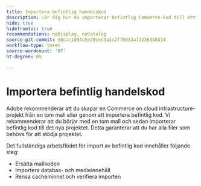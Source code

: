 ```yaml
---
title: Importera befintlig handelskod
description: Lär dig hur du importerar befintlig Commerce-kod till ett nytt molninfrastrukturprojekt.
hide: true
hidefromtoc: true
recommendations: noDisplay, noCatalog
source-git-commit: e8cac1d94c5e20cec3a1c2ff6833a72236348414
workflow-type: tm+mt
source-wordcount: '97'
ht-degree: 0%

---
```



# Importera befintlig handelskod

Adobe rekommenderar att du skapar en Commerce on cloud infrastructure-projekt från en tom mall eller genom att importera befintlig kod. Vi rekommenderar att du börjar med en tom mall och sedan importerar befintlig kod till det nya projektet. Detta garanterar att du har alla filer som behövs för att stödja projektet.

Det fullständiga arbetsflödet för import av befintlig kod innehåller följande steg:

- Ersätta mallkoden
- Importera databas- och medieinnehåll
- Rensa cacheminnet och verifiera importen
